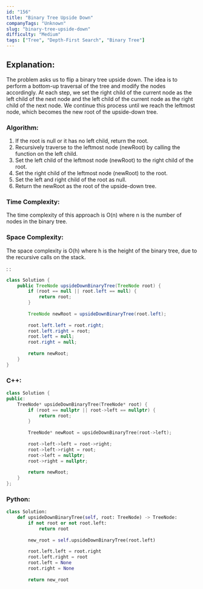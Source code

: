 ```yaml
---
id: "156"
title: "Binary Tree Upside Down"
companyTags: "Unknown"
slug: "binary-tree-upside-down"
difficulty: "Medium"
tags: ["Tree", "Depth-First Search", "Binary Tree"]
---
```


## Explanation:

The problem asks us to flip a binary tree upside down. The idea is to perform a bottom-up traversal of the tree and modify the nodes accordingly. At each step, we set the right child of the current node as the left child of the next node and the left child of the current node as the right child of the next node. We continue this process until we reach the leftmost node, which becomes the new root of the upside-down tree.

### Algorithm:
1. If the root is null or it has no left child, return the root.
2. Recursively traverse to the leftmost node (newRoot) by calling the function on the left child.
3. Set the left child of the leftmost node (newRoot) to the right child of the root.
4. Set the right child of the leftmost node (newRoot) to the root.
5. Set the left and right child of the root as null.
6. Return the newRoot as the root of the upside-down tree.

### Time Complexity:
The time complexity of this approach is O(n) where n is the number of nodes in the binary tree.

### Space Complexity:
The space complexity is O(h) where h is the height of the binary tree, due to the recursive calls on the stack.

:
:
```java
class Solution {
    public TreeNode upsideDownBinaryTree(TreeNode root) {
        if (root == null || root.left == null) {
            return root;
        }
        
        TreeNode newRoot = upsideDownBinaryTree(root.left);
        
        root.left.left = root.right;
        root.left.right = root;
        root.left = null;
        root.right = null;
        
        return newRoot;
    }
}
```

### C++:
```cpp
class Solution {
public:
    TreeNode* upsideDownBinaryTree(TreeNode* root) {
        if (root == nullptr || root->left == nullptr) {
            return root;
        }
        
        TreeNode* newRoot = upsideDownBinaryTree(root->left);
        
        root->left->left = root->right;
        root->left->right = root;
        root->left = nullptr;
        root->right = nullptr;
        
        return newRoot;
    }
};
```

### Python:
```python
class Solution:
    def upsideDownBinaryTree(self, root: TreeNode) -> TreeNode:
        if not root or not root.left:
            return root
        
        new_root = self.upsideDownBinaryTree(root.left)
        
        root.left.left = root.right
        root.left.right = root
        root.left = None
        root.right = None
        
        return new_root
```